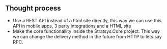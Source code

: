 ## Thought process

* Use a REST API instead of a html site directly, this way we can use this API in mobile apps, 3 party integrations and a HTML site
* Make the core functionallity inside the Stratsys.Core project. This way we can change the delivery method in the future from HTTP to lets say RPC.
